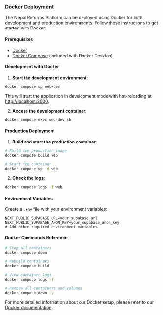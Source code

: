 ### Docker Deployment

The Nepal Reforms Platform can be deployed using Docker for both development and production environments. Follow these instructions to get started with Docker:

#### Prerequisites

- [Docker](https://docs.docker.com/get-docker/)
- [Docker Compose](https://docs.docker.com/compose/install/) (included with Docker Desktop)

#### Development with Docker

1. **Start the development environment**:
```bash
docker compose up web-dev
```
This will start the application in development mode with hot-reloading at [http://localhost:3000](http://localhost:3000).

2. **Access the development container**:
```bash
docker compose exec web-dev sh
```

#### Production Deployment

1. **Build and start the production container**:
```bash
# Build the production image
docker compose build web

# Start the container
docker compose up -d web
```

2. **Check the logs**:
```bash
docker compose logs -f web
```

#### Environment Variables

Create a `.env` file with your environment variables:
```env
NEXT_PUBLIC_SUPABASE_URL=your_supabase_url
NEXT_PUBLIC_SUPABASE_ANON_KEY=your_supabase_anon_key
# Add other required environment variables
```

#### Docker Commands Reference

```bash
# Stop all containers
docker compose down

# Rebuild containers
docker compose build

# View container logs
docker compose logs -f

# Remove all containers and volumes
docker compose down -v
```

For more detailed information about our Docker setup, please refer to our [Docker documentation](docs/docker-setup.md).